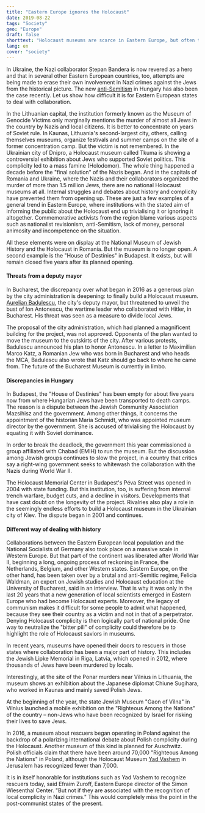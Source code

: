 ```yaml
---
title: "Eastern Europe ignores the Holocaust"
date: 2019-08-22
tags: "Society"
geo: "Europe"
draft: false
shorttext: "Holocaust museums are scarce in Eastern Europe, but often the collaborators and the victims of Soviet rule are paid homage"
lang: en
cover: "society"
---
```


In Ukraine, the Nazi collaborator Stepan Bandera is now revered as a hero and that in several other Eastern European countries, too, attempts are being made to erase their own involvement in Nazi crimes against the Jews from the historical picture. The new [anti-Semitism](https://www.timesofisrael.com/topic/anti-semitism-in-hungary/ "ANTI-SEMITISM IN HUNGARY") in Hungary has also been the case recently. Let us show how difficult it is for Eastern European states to deal with collaboration.

In the Lithuanian capital, the institution formerly known as the Museum of Genocide Victims only marginally mentions the murder of almost all Jews in the country by Nazis and local citizens. It is better to concentrate on years of Soviet rule. In Kaunas, Lithuania's second-largest city, others, calling themselves museums, organize festivals and summer camps on the site of a former concentration camp. But the victim is not remembered. In the Ukrainian city of Dnipro, a Holocaust museum called Tkuma is showing a controversial exhibition about Jews who supported Soviet politics. This complicity led to a mass famine (Holodomor). The whole thing happened a decade before the "final solution" of the Nazis began. And in the capitals of Romania and Ukraine, where the Nazis and their collaborators organized the murder of more than 1.5 million Jews, there are no national Holocaust museums at all. Internal struggles and debates about history and complicity have prevented them from opening up. These are just a few examples of a general trend in Eastern Europe, where institutions with the stated aim of informing the public about the Holocaust end up trivialising it or ignoring it altogether. Commemorative activists from the region blame various aspects such as nationalist revisionism, anti-Semitism, lack of money, personal animosity and incompetence on the situation.

All these elements were on display at the National Museum of Jewish History and the Holocaust in Romania. But the museum is no longer open. A second example is the "House of Destinies" in Budapest. It exists, but will remain closed five years after its planned opening.

#### Threats from a deputy mayor

In Bucharest, the discrepancy over what began in 2016 as a generous plan by the city administration is deepening: to finally build a Holocaust museum. [Aurelian Badulescu](https://newsweek.ro/actualitate/audio-viceprimarul-badulescu-vrea-sa-i-faca-un-bust-maresalului-antonescu "Acuzat că e antisemit, viceprimarul Capitalei vrea un bust al mareșalului Antonescu"), the city's deputy mayor, but threatened to unveil the bust of Ion Antonescu, the wartime leader who collaborated with Hitler, in Bucharest. His threat was seen as a measure to divide local Jews.

The proposal of the city administration, which had planned a magnificent building for the project, was not approved. Opponents of the plan wanted to move the museum to the outskirts of the city. After various protests, Badulescu announced his plan to honor Antonescu. In a letter to Maximilian Marco Katz, a Romanian Jew who was born in Bucharest and who heads the MCA, Badulescu also wrote that Katz should go back to where he came from. The future of the Bucharest Museum is currently in limbo.

#### Discrepancies in Hungary

In Budapest, the "House of Destinies" has been empty for about five years now from where Hungarian Jews have been transported to death camps. The reason is a dispute between the Jewish Community Association Mazsihisz and the government. Among other things, it concerns the appointment of the historian Maria Schmidt, who was appointed museum director by the government. She is accused of trivialising the Holocaust by equating it with Soviet dominance.

In order to break the deadlock, the government this year commissioned a group affiliated with Chabad (EMIH) to run the museum. But the discussion among Jewish groups continues to slow the project, in a country that critics say a right-wing government seeks to whitewash the collaboration with the Nazis during World War II.

The Holocaust Memorial Center in Budapest's Péva Street was opened in 2004 with state funding. But this institution, too, is suffering from internal trench warfare, budget cuts, and a decline in visitors. Developments that have cast doubt on the longevity of the project. Rivalries also play a role in the seemingly endless efforts to build a Holocaust museum in the Ukrainian city of Kiev. The dispute began in 2001 and continues.

#### Different way of dealing with history

Collaborations between the Eastern European local population and the National Socialists of Germany also took place on a massive scale in Western Europe. But that part of the continent was liberated after World War II, beginning a long, ongoing process of reckoning in France, the Netherlands, Belgium, and other Western states. Eastern Europe, on the other hand, has been taken over by a brutal and anti-Semitic regime, Felicia Waldman, an expert on Jewish studies and Holocaust education at the University of Bucharest, said in an interview. That is why it was only in the last 20 years that a new generation of local scientists emerged in Eastern Europe who had become Holocaust experts. Moreover, the legacy of communism makes it difficult for some people to admit what happened, because they see their country as a victim and not in that of a perpetrator. Denying Holocaust complicity is then logically part of national pride. One way to neutralize the "bitter pill" of complicity could therefore be to highlight the role of Holocaust saviors in museums.

In recent years, museums have opened their doors to rescuers in those states where collaboration has been a major part of history. This includes the Jewish Lipke Memorial in Riga, Latvia, which opened in 2012, where thousands of Jews have been murdered by locals.

Interestingly, at the site of the Ponar murders near Vilnius in Lithuania, the museum shows an exhibition about the Japanese diplomat Chiune Sugihara, who worked in Kaunas and mainly saved Polish Jews.

At the beginning of the year, the state Jewish Museum "Gaon of Vilna" in Vilnius launched a mobile exhibition on the "Righteous Among the Nations" of the country – non-Jews who have been recognized by Israel for risking their lives to save Jews.

In 2016, a museum about rescuers began operating in Poland against the backdrop of a polarizing international debate about Polish complicity during the Holocaust. Another museum of this kind is planned for Auschwitz. Polish officials claim that there have been around 70,000 "Righteous Among the Nations" in Poland, although the Holocaust Museum [Yad Vashem](https://en.wikipedia.org/wiki/Righteous_Among_the_Nations "Righteous Among the Nations") in Jerusalem has recognized fewer than 7,000.

It is in itself honorable for institutions such as Yad Vashem to recognize rescuers today, said Efraim Zuroff, Eastern Europe director of the Simon Wiesenthal Center. "But not if they are associated with the recognition of local complicity in Nazi crimes." This would completely miss the point in the post-communist states of the present.
